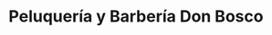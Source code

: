---
title: "Peluquería y Barbería Don Bosco"
url: /lima/peluqueria-y-barberia-don-bosco/
shop: peluquería
---